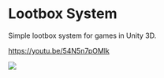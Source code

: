 # Lootbox System
Simple lootbox system for games in Unity 3D. 

https://youtu.be/54N5n7pOMlk

![](https://i.ytimg.com/an_webp/54N5n7pOMlk/mqdefault_6s.webp?du=3000&sqp=CLLK0N4F&rs=AOn4CLALLgoyi7ufmCPWStwvu0Xax7Bp4w)

